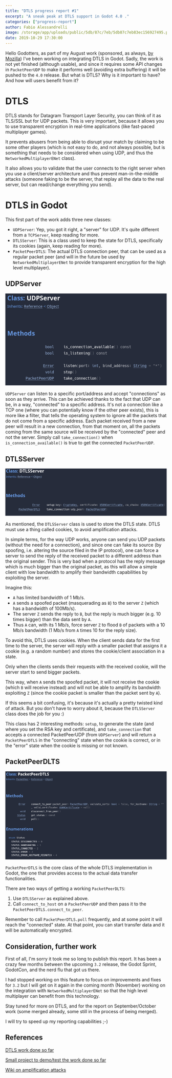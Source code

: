 ```yaml
---
title: "DTLS progress report #1"
excerpt: "A sneak peak at DTLS support in Godot 4.0 ."
categories: ["progress-report"]
author: Fabio Alessandrelli
image: /storage/app/uploads/public/5db/87c/7eb/5db87c7eb83ec156927495.png
date: 2019-10-29 17:30:00
---
```


Hello Godotters, as part of my August work (sponsored, as always, [by Mozilla](https://godotengine.org/article/godot-engine-awarded-50000-mozilla-open-source-support-program)) I've been working on integrating DTLS in Godot.
Sadly, the work is not yet finished (although usable), and since it requires some API changes in `PacketPeerUDP` to make it performs well (avoiding extra buffering) it will be pushed to the `4.0` release.
But what is DTLS? Why is it important to have? And how will users benefit from it?

DTLS
====

DTLS stands for Datagram Transport Layer Security, you can think of it as TLS/SSL but for UDP packets.
This is very important, because it allows you to use transparent encryption in real-time applications (like fast-paced multiplayer games).

It prevents abusers from being able to disrupt your match by claiming to be some other players (which is not easy to do, and not always possible, but is something that needs to be considered when using UDP, and thus the `NetworkedMultiplayerENet` class).

It also allows you to validate that the user connects to the right server when you use a client/server architecture and thus prevent man-in-the-middle attacks (someone faking to be the server, that replay all the data to the real server, but can read/change everything you send).

DTLS in Godot
=============

This first part of the work adds three new classes:

- `UDPServer`: Yep, you got it right, a "server" for UDP. It's quite different from a `TCPServer`, keep reading for more.
- `DTLSServer`: This is a class used to keep the state for DTLS, specifically its cookies (again, keep reading for more).
- `PacketPeerDTLS`: The actual DTLS connection peer, that can be used as a regular packet peer (and will in the future be used by `NetworkedMultiplayerENet` to provide transparent encryption for the high level multiplayer).

UDPServer
---------

![dtls_udpserver.png](/storage/app/uploads/public/5db/874/2b0/5db8742b093d7752570350.png)

`UDPServer` can listen to a specific port/address and accept "connections" as soon as they arrive.
This can be achieved thanks to the fact that UDP can be, in a way, "connected" to a specific address.
It's not a connection like a TCP one (where you can potentially know if the other peer exists), this is more like a filter, that tells the operating system to ignore all the packets that do not come from a specific address. Each packet received from a new peer will result in a new connection, from that moment on, all the packets coming from the same source will be received by the "connected" peer and not the server.
Simply call `take_connection()` when `is_connection_available()` is true to get the connected `PacketPeerUDP`.

DTLSServer
----------

![dtls_dtlsserver.png](/storage/app/uploads/public/5db/874/3ca/5db8743ca7056849589724.png)

As mentioned, the `DTLSServer` class is used to store the DTLS state. DTLS must use a thing called cookies, to avoid amplification attacks.

In simple terms, for the way UDP works, anyone can send you UDP packets (without the need for a connection), and since one can fake its source (by spoofing, i.e. altering the source filed in the IP protocol), one can force a server to send the reply of the received packet to a different address than the original sender. This is very bad when a protocol has the reply message which is much bigger than the original packet, as this will allow a simple client with low bandwidth to amplify their bandwidth capabilities by exploiting the server.

Imagine this:
- `A` has limited bandwidth of 1 Mb/s.
- `A` sends a spoofed packet (masquerading as `B`) to the server `Z` (which has a bandwidth of 100Mb/s).
- The server `Z` sends the reply to `B`, but the reply is much bigger (e.g. 10 times bigger) than the data sent by `A`.
- Thus `A` can, with its 1 Mb/s, force server `Z` to flood `B` of packets with a 10 Mb/s bandwidth (1 Mb/s from `A` times 10 for the reply size).

To avoid this, DTLS uses cookies. When the client sends data for the first time to the server, the server will reply with a smaller packet that assigns it a cookie (e.g. a random number) and stores the cookie/client association in a state.

Only when the clients sends their requests with the received cookie, will the server start to send bigger packets.

This way, when `A` sends the spoofed packet, it will not receive the cookie (which `B` will receive instead) and will not be able to amplify its bandwidth exploiting `Z` (since the cookie packet is smaller than the packet sent by `A`).

If this seems a bit confusing, it's because it's actually a pretty twisted kind of attack. But you don't have to worry about it, because the `DTLSServer` class does the job for you :)

This class has 2 interesting methods: `setup`, to generate the state (and where you set the RSA key and certificate), and `take_connection` that accepts a connected PacketPeerUDP (from `UDPServer`) and will return a `PacketPeerDTLS` in the "connecting" state when the cookie is correct, or in the "error" state when the cookie is missing or not known.

PacketPeerDLTS
--------------

![dtls_packetpeerdtls.png](/storage/app/uploads/public/5db/874/4be/5db8744be52f4536086078.png)

`PacketPeerDTLS` is the core class of the whole DTLS implementation in Godot, the one that provides access to the actual data transfer functionalities.

There are two ways of getting a working `PacketPeerDLTS`:

1. Use `DTLSServer` as explained above.
2. Call `connect_to_host` on a `PacketPeerUDP` and then pass it to the `PacketPeerDTLS.connect_to_peer`.

Remember to call `PacketPeerDTLS.poll` frequently, and at some point it will reach the "connected" state. At that point, you can start transfer data and it will be automatically encrypted.

Consideration, further work
---------------------------

First of all, I'm sorry it took me so long to publish this report. It has been a crazy few months between the upcoming `3.2` release, the Godot Sprint, GodotCon, and the nerd flu that got us there.

I had stopped working on this feature to focus on improvements and fixes for `3.2` but I will get on it again in the coming month (November) working on the integration with `NetworkedMultiplayerENet` so that the high level multiplayer can benefit from this technology.

Stay tuned for more on DTLS, and for the report on September/October work (some merged already, some still in the process of being merged).

I will try to speed up my reporting capabilities ;-)

References
----------

[DTLS work done so far](https://github.com/godotengine/godot/tree/dtls_report1)

[Small project to demo/test the work done so far](https://github.com/Faless/gd-udp-dtls-example)

[Wiki on amplification attacks](https://en.wikipedia.org/wiki/Denial-of-service_attack#Amplification)